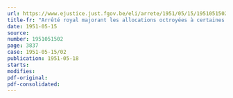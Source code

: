 ```yaml
---
url: https://www.ejustice.just.fgov.be/eli/arrete/1951/05/15/1951051502/justel
title-fr: "Arrêté royal majorant les allocations octroyées à certaines catégories de victimes d'accidents du travail, par l'arrêté du Régent du 19 octobre 1944"
date: 1951-05-15
source:
number: 1951051502
page: 3837
case: 1951-05-15/02
publication: 1951-05-18
starts:
modifies:
pdf-original:
pdf-consolidated:
---
```


